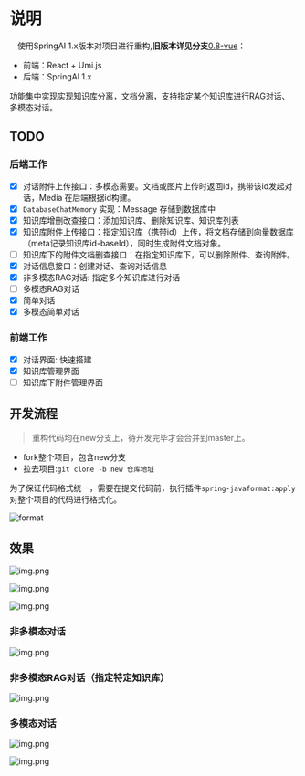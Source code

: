 # 说明

&emsp;使用SpringAI 1.x版本对项目进行重构,**旧版本详见分支**[0.8-vue](https://github.com/NingNing0111/know-hub-ai/tree/0.8-vue)：

- 前端：React + Umi.js
- 后端：SpringAI 1.x

功能集中实现实现知识库分离，文档分离，支持指定某个知识库进行RAG对话、多模态对话。





## TODO 

### 后端工作

- [x] 对话附件上传接口：多模态需要。文档或图片上传时返回id，携带该id发起对话，Media 在后端根据id构建。
- [x] `DatabaseChatMemory` 实现：Message 存储到数据库中
- [x] 知识库增删改查接口：添加知识库、删除知识库、知识库列表
- [x] 知识库附件上传接口：指定知识库（携带id）上传，将文档存储到向量数据库（meta记录知识库id-baseId），同时生成附件文档对象。
- [ ] 知识库下的附件文档删查接口：在指定知识库下，可以删除附件、查询附件。
- [x] 对话信息接口：创建对话、查询对话信息
- [x] 非多模态RAG对话: 指定多个知识库进行对话
- [ ] 多模态RAG对话
- [x] 简单对话
- [x] 多模态简单对话

### 前端工作

- [x] 对话界面: 快速搭建
- [x] 知识库管理界面
- [ ] 知识库下附件管理界面

## 开发流程

> 重构代码均在new分支上，待开发完毕才会合并到master上。

- fork整个项目，包含new分支
- 拉去项目:`git clone -b new 仓库地址`

为了保证代码格式统一，需要在提交代码前，执行插件`spring-javaformat:apply`对整个项目的代码进行格式化。

![format](doc/images/format.png)


## 效果

![img.png](doc/images/1.png)

![img.png](doc/images/2.png)

![img.png](doc/images/3.png)

### 非多模态对话

![img.png](doc/images/4.png)

### 非多模态RAG对话（指定特定知识库）
![img.png](doc/images/5.png)

### 多模态对话

![img.png](doc/images/6.png)

![img.png](doc/images/7.png)

